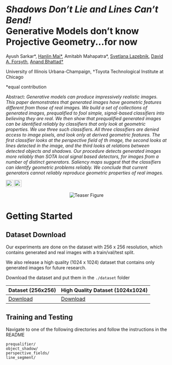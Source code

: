 # *Shadows Don’t Lie and Lines Can’t Bend!* <br> Generative Models don’t know Projective Geometry...for now

Ayush Sarkar*,
[Hanlin Mai*](https://hanlinmai.web.illinois.edu),
Amitabh Mahapatra*,
[Svetlana Lazebnik](https://slazebni.cs.illinois.edu/),
[David A. Forsyth](http://luthuli.cs.uiuc.edu/~daf/),
[Anand Bhattad&dagger;](https://anandbhattad.github.io/)

University of Illinois Urbana-Champaign, &dagger;Toyota Technological Institute at Chicago

*equal contribution

Abstract: *Generative models can produce impressively realistic images. This paper demonstrates that generated images have geometric features different from those of real images.  We  build a set of collections of generated images, prequalified to fool simple, signal-based classifiers into believing they are real.  We then show that prequalified generated images can be identified reliably by classifiers that only look at geometric properties.  We use three such classifiers.  All three classifiers are denied access to image pixels, and look only at derived geometric features. The first classifier looks at the perspective field of th image, the second looks at lines detected in the image, and the third looks at relations between detected objects and shadows.  Our procedure detects generated images more reliably than SOTA local signal based detectors, for images from a number of distinct generators. Saliency maps suggest that the classifiers can identify geometric problems reliably. We conclude that current generators cannot reliably reproduce geometric properties of real images.*

<a href="https://arxiv.org/abs/2311.17138"><img src="https://img.shields.io/badge/arXiv-2311.17138-b31b1b.svg" height=22.5></a>
<a href="https://projective-geometry.github.io/"><img src="https://img.shields.io/website?down_color=lightgrey&down_message=offline&label=Project%20Page&up_color=lightgreen&up_message=online&url=https%3A%2F%2Fprojective-geometry.github.io" height=22.5></a>

<p align="center">
<img max-height="200px" alt="Teaser Figure" src="./assets/teaser.png">
</p>

# Getting Started

## Dataset Download

Our experiments are done on the dataset with 256 x 256 resolution, which contains generated and real images with a train/val/test split. 

We also release a high quality (1024 x 1024) dataset that contains only generated images for future research. 

Download the dataset and put them in the `./dataset` folder 

| Dataset (256x256) | High Quality Dataset (1024x1024) |
| ------------- | ------------- |
| [Download](https://huggingface.co/datasets/amitabh3/Projective-Geometry) | [Download](https://huggingface.co/datasets/amitabh3/Projective-Geometry-1024)  |

## Training and Testing

Navigate to one of the following directories and follow the instructions in the README

`prequalifier/`  
`object_shadow/`   
`perspective_fields/`  
`line_segment/`  
